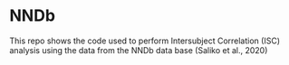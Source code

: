# NNDb
This repo shows the code used to perform Intersubject Correlation (ISC) analysis using the data from the NNDb data base (Saliko et al., 2020)
